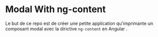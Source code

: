 # Modal With ng-content 

Le but de ce repo est de créer une petite application qu’imprimante un composant modal avec la dirictive `ng-content` en Angular .
